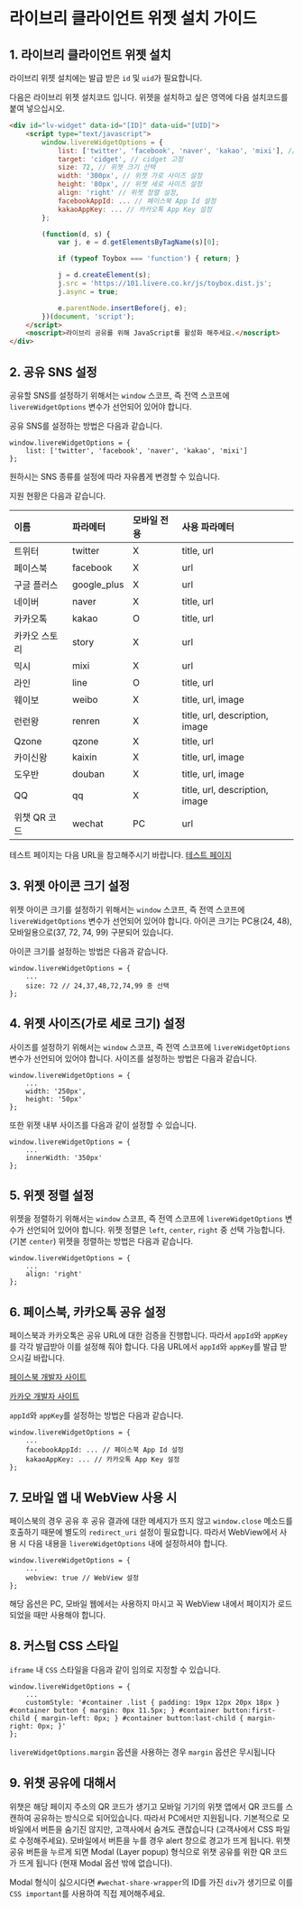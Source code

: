 # 라이브리 클라이언트 위젯 설치 가이드

## 1. 라이브리 클라이언트 위젯 설치

라이브리 위젯 설치에는 발급 받은 `id` 및 `uid`가 필요합니다.

다음은 라이브리 위젯 설치코드 입니다. 위젯을 설치하고 싶은 영역에 다음 설치코드를 붙여 넣으십시오.

```html
<div id="lv-widget" data-id="[ID]" data-uid="[UID]">
	<script type="text/javascript">
		window.livereWidgetOptions = {
			list: ['twitter', 'facebook', 'naver', 'kakao', 'mixi'], // SNS 선택
			target: 'cidget', // cidget 고정
            size: 72, // 위젯 크기 선택
			width: '300px', // 위젯 가로 사이즈 설정
			height: '80px', // 위젯 세로 사이즈 설정
			align: 'right' // 위젯 정렬 설정,
			facebookAppId: ... // 페이스북 App Id 설정
			kakaoAppKey: ... // 카카오톡 App Key 설정
		};

		(function(d, s) {
			var j, e = d.getElementsByTagName(s)[0];

			if (typeof Toybox === 'function') { return; }

			j = d.createElement(s);
			j.src = 'https://101.livere.co.kr/js/toybox.dist.js';
			j.async = true;

			e.parentNode.insertBefore(j, e);
		})(document, 'script');
	</script>
	<noscript>라이브리 공유를 위해 JavaScript를 활성화 해주세요.</noscript>
</div>
```

## 2. 공유 SNS 설정

공유할 SNS를 설정하기 위해서는 `window` 스코프, 즉 전역 스코프에 `livereWidgetOptions` 변수가 선언되어 있어야 합니다.

공유 SNS를 설정하는 방법은 다음과 같습니다.

```
window.livereWidgetOptions = {
	list: ['twitter', 'facebook', 'naver', 'kakao', 'mixi']
};
```

원하시는 SNS 종류를 설정에 따라 자유롭게 변경할 수 있습니다.

지원 현황은 다음과 같습니다.

| 이름       | 파라메터        | 모바일 전용 | 사용 파라메터                        |
| :------- | :---------- | :----- | :----------------------------- |
| 트위터      | twitter     | X      | title, url                     |
| 페이스북     | facebook    | X      | url                            |
| 구글 플러스   | google_plus | X      | url                            |
| 네이버      | naver       | X      | title, url                     |
| 카카오톡     | kakao       | O      | title, url                     |
| 카카오 스토리  | story       | X      | url                            |
| 믹시       | mixi        | X      | url                            |
| 라인       | line        | O      | title, url                     |
| 웨이보      | weibo       | X      | title, url, image              |
| 런런왕      | renren      | X      | title, url, description, image |
| Qzone    | qzone       | X      | title, url                     |
| 카이신왕     | kaixin      | X      | title, url, image              |
| 도우반      | douban      | X      | title, url, image              |
| QQ       | qq          | X      | title, url, description, image |
| 위챗 QR 코드 | wechat      | PC     | url                            |

테스트 페이지는 다음 URL을 참고해주시기 바랍니다.
[테스트 페이지](http://test.livere.co.kr/city/cidget.html)

## 3. 위젯 아이콘 크기 설정

위젯 아이콘 크기를 설정하기 위해서는 `window` 스코프, 즉 전역 스코프에 `livereWidgetOptions` 변수가 선언되어 있어야 합니다. 아이콘 크기는 PC용(24, 48), 모바일용으로(37, 72, 74, 99) 구분되어 있습니다.

아이콘 크기를 설정하는 방법은 다음과 같습니다.

```
window.livereWidgetOptions = {
	...
	size: 72 // 24,37,48,72,74,99 중 선택
};
```

## 4. 위젯 사이즈(가로 세로 크기) 설정

사이즈를 설정하기 위해서는 `window` 스코프, 즉 전역 스코프에 `livereWidgetOptions` 변수가 선언되어 있어야 합니다. 사이즈를 설정하는 방법은 다음과 같습니다.

```
window.livereWidgetOptions = {
	...
	width: '250px',
	height: '50px'
};
```

또한 위젯 내부 사이즈를 다음과 같이 설정할 수 있습니다.

```
window.livereWidgetOptions = {
	...
	innerWidth: '350px'
};
```

## 5. 위젯 정렬 설정

위젯을 정렬하기 위해서는 `window` 스코프, 즉 전역 스코프에 `livereWidgetOptions` 변수가 선언되어 있어야 합니다. 위젯 정렬은 `left`, `center`, `right` 중 선택 가능합니다.(기본 `center`) 위젯을 정렬하는 방법은 다음과 같습니다.

```
window.livereWidgetOptions = {
	...
	align: 'right'
};
```

## 6. 페이스북, 카카오톡 공유 설정

페이스북과 카카오톡은 공유 URL에 대한 검증을 진행합니다. 따라서 `appId`와 `appKey`를 각각 발급받아 이를 설정해 줘야 합니다. 다음 URL에서 `appId`와 `appKey`를 발급 받으시길 바랍니다.

[페이스북 개발자 사이트](https://developer.facebook.com)

[카카오 개발자 사이트](https://dev.kakao.com)

`appId`와 `appKey`를 설정하는 방법은 다음과 같습니다.

```
window.livereWidgetOptions = {
	...
	facebookAppId: ... // 페이스북 App Id 설정
	kakaoAppKey: ... // 카카오톡 App Key 설정
};
```

## 7. 모바일 앱 내 WebView 사용 시

페이스북의 경우 공유 후 공유 결과에 대한 메세지가 뜨지 않고 `window.close` 메소드를 호출하기 때문에 별도의 `redirect_uri` 설정이 필요합니다. 따라서 WebView에서 사용 시 다음 내용을 `livereWidgetOptions` 내에 설정하셔야 합니다.

```
window.livereWidgetOptions = {
	...
	webview: true // WebView 설정
};
```

해당 옵션은 PC, 모바일 웹에서는 사용하지 마시고 꼭 WebView 내에서 페이지가 로드되었을 때만 사용해야 합니다.

## 8. 커스텀 CSS 스타일

`iframe` 내 `CSS` 스타일을 다음과 같이 임의로 지정할 수 있습니다.

```
window.livereWidgetOptions = {
	...
	customStyle: '#container .list { padding: 19px 12px 20px 18px } #container button { margin: 0px 11.5px; } #container button:first-child { margin-left: 0px; } #container button:last-child { margin-right: 0px; }'
};
```
`livereWidgetOptions.margin` 옵션을 사용하는 경우 `margin` 옵션은 무시됩니다

## 9. 위챗 공유에 대해서

위챗은 해당 페이지 주소의 QR 코드가 생기고 모바일 기기의 위챗 앱에서 QR 코드를 스캔하여 공유하는 방식으로 되어있습니다. 따라서 PC에서만 지원됩니다. 기본적으로 모바일에서 버튼을 숨기진 않지만, 고객사에서 숨겨도 괜찮습니다 (고객사에서 CSS 파일로 수정해주세요). 모바일에서 버튼을 누를 경우 alert 창으로 경고가 뜨게 됩니다. 위챗 공유 버튼을 누르게 되면 Modal (Layer popup) 형식으로 위챗 공유를 위한 QR 코드가 뜨게 됩니다 (현재 Modal 옵션 밖에 없습니다).

Modal 형식이 싫으시다면 `#wechat-share-wrapper`의 ID를 가진 `div`가 생기므로 이를 `CSS important`를 사용하여 직접 제어해주세요.
